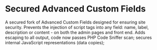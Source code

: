 # Secured Advanced Custom Fields

A secured fork of Advanced Custom Fields designed for ensuring site security. Prevents the injection of script tags into any field: name, label, description or content - on both the admin pages and front end. Adds escaping to all output, code now passes PHP Code Sniffer scan; secures internal JavaScript representations (data copies);